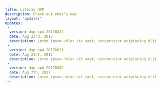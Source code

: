 ```yaml
---
title: Liferay DXP
description: Check out what's new
layout: "updates"
updates:
 -
  version: dxp-sp4-20170822
  date: Aug 23rd, 2017
  description: Lorem ipsum dolor sit amet, consectetur adipiscing elit. Curabitur nulla libero, eleifend in euismod eget, fringilla id diam. Proin quis interdum ipsum.
 -
  version: dxp-sp4-20170821
  date: Aug 21st, 2017
  description: Lorem ipsum dolor sit amet, consectetur adipiscing elit. Curabitur nulla libero, eleifend in euismod eget, fringilla id diam. Proin quis interdum ipsum.
 -
  version: dxp-sp4-20170802
  date: Aug 7th, 2017
  description: Lorem ipsum dolor sit amet, consectetur adipiscing elit. Curabitur nulla libero, eleifend in euismod eget, fringilla id diam. Proin quis interdum ipsum.
---
```


